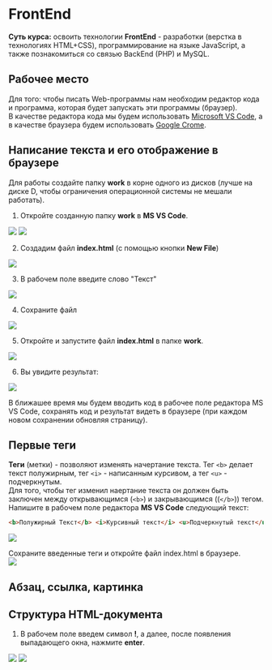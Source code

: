 # FrontEnd
**Суть курса:** освоить технологии **FrontEnd** - разработки (верстка в технологиях HTML+CSS), программирование на языке JavaScript, а также познакомиться со связью BackEnd (PHP) и MySQL.

## Рабочее место
Для того: чтобы писать Web-программы нам необходим редактор кода и программа, которая будет запускать эти программы (браузер).  
В качестве редактора кода мы будем использовать <a href = "https://code.visualstudio.com/download">Microsoft VS Code</a>, а в качестве браузера будем использовать <a href = "https://www.google.com/chrome/">Google Crome</a>.  
  
## Написание текста и его отображение в браузере

Для работы создайте папку **work** в корне одного из дисков (лучше на диске D, чтобы ограничения операционной системы не мешали работать).



1. Откройте созданную папку **work** в **MS VS Code**.  
<img src = "./img/vscode01.jpg">  
 
<img src = "./img/vscode02.png">  

2. Создадим файл **index.html** (с помощью кнопки **New File**)  
<img src = "./img/vscode04.jpg">  

3. В рабочем поле введите слово "Текст"
<img src = "./img/vscode07.png">  

4. Сохраните файл
<img src = "./img/vscode09.png">  

5. Откройте и запустите файл **index.html** в папке **work**.
<img src = "./img/vscode10.png">  

6. Вы увидите результат:
<img src = "./img/vscode11.png">  

В ближашее время мы будем вводить код в рабочее поле редактора MS VS Code, сохранять код и результат видеть в браузере (при каждом новом сохранении обновляя страницу).

## Первые теги
**Теги** (метки) - позволяют изменять начертание текста. Тег `<b>` делает текст полужирным, тег `<i>` - написанным курсивом, а тег `<u>` - подчеркнутым.  
Для того, чтобы тег изменил наертание текста он должен быть заключен между открывающимся (`<b>`) и закрывающимся ((`</b>`)) тегом.  
Напишите в рабочем поле редактора **MS VS Code** следующий текст:
 
```html
<b>Полужирный Текст</b> <i>Курсивный текст</i> <u>Подчеркнутый текст</u>
```

<img src = "./img/vscode12.jpg">   

Сохраните введенные теги и откройте файл index.html в браузере.  
<img src = "./img/vscode13.png">  

## Абзац, ссылка, картинка



## Структура HTML-документа

1. В рабочем поле введем символ **!**, а далее, после появления выпадающего окна, нажмите **enter**.
<img src = "./img/vscode05.png">  
<img src = "./img/vscode06.png">  
